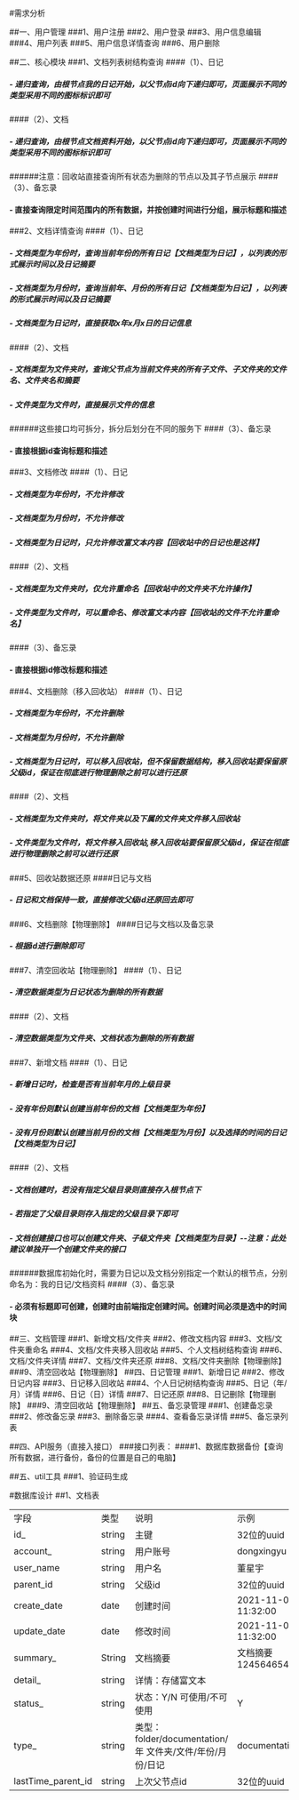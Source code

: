 #需求分析

##一、用户管理
###1、用户注册
###2、用户登录
###3、用户信息编辑
###4、用户列表
###5、用户信息详情查询
###6、用户删除

##二、核心模块
###1、文档列表树结构查询
####（1）、日记
##### - 递归查询，由根节点我的日记开始，以父节点id向下递归即可，页面展示不同的类型采用不同的图标标识即可
####（2）、文档
##### - 递归查询，由根节点文档资料开始，以父节点id向下递归即可，页面展示不同的类型采用不同的图标标识即可
######注意：回收站直接查询所有状态为删除的节点以及其子节点展示
####（3）、备忘录
#### - 直接查询限定时间范围内的所有数据，并按创建时间进行分组，展示标题和描述
###2、文档详情查询
####（1）、日记
##### - 文档类型为年份时，查询当前年份的所有日记【文档类型为日记】，以列表的形式展示时间以及日记摘要
##### - 文档类型为月份时，查询当前年、月份的所有日记【文档类型为日记】，以列表的形式展示时间以及日记摘要
##### - 文档类型为日记时，直接获取x年x月x日的日记信息
####（2）、文档
##### - 文档类型为文件夹时，查询父节点为当前文件夹的所有子文件、子文件夹的文件名、文件夹名和摘要
##### - 文件类型为文件时，直接展示文件的信息
######这些接口均可拆分，拆分后划分在不同的服务下
####（3）、备忘录
#### - 直接根据id查询标题和描述
###3、文档修改
####（1）、日记
##### - 文档类型为年份时，不允许修改
##### - 文档类型为月份时，不允许修改
##### - 文档类型为日记时，只允许修改富文本内容【回收站中的日记也是这样】
####（2）、文档
##### - 文档类型为文件夹时，仅允许重命名【回收站中的文件夹不允许操作】
##### - 文件类型为文件时，可以重命名、修改富文本内容【回收站的文件不允许重命名】
####（3）、备忘录
#### - 直接根据id修改标题和描述
###4、文档删除（移入回收站）
####（1）、日记
##### - 文档类型为年份时，不允许删除
##### - 文档类型为月份时，不允许删除
##### - 文档类型为日记时，可以移入回收站，但不保留数据结构，移入回收站要保留原父级id，保证在彻底进行物理删除之前可以进行还原
####（2）、文档
##### - 文档类型为文件夹时，将文件夹以及下属的文件夹文件移入回收站
##### - 文件类型为文件时，将文件移入回收站,移入回收站要保留原父级id，保证在彻底进行物理删除之前可以进行还原
###5、回收站数据还原
####日记与文档
##### - 日记和文档保持一致，直接修改父级id还原回去即可
###6、文档删除【物理删除】
####日记与文档以及备忘录
##### - 根据id进行删除即可
###7、清空回收站【物理删除】
####（1）、日记
##### - 清空数据类型为日记状态为删除的所有数据
####（2）、文档
##### - 清空数据类型为文件夹、文档状态为删除的所有数据
###7、新增文档
####（1）、日记
##### - 新增日记时，检查是否有当前年月的上级目录
##### - 没有年份则默认创建当前年份的文档【文档类型为年份】
##### - 没有月份则默认创建当前月份的文档【文档类型为月份】以及选择的时间的日记【文档类型为日记】
####（2）、文档
##### - 文档创建时，若没有指定父级目录则直接存入根节点下
##### - 若指定了父级目录则存入指定的父级目录下即可
##### - 文档创建接口也可以创建文件夹、子级文件夹【文档类型为目录】--注意：此处建议单独开一个创建文件夹的接口
######数据库初始化时，需要为日记以及文档分别指定一个默认的根节点，分别命名为：我的日记/文档资料
####（3）、备忘录
#### - 必须有标题即可创建，创建时由前端指定创建时间。创建时间必须是选中的时间块

##三、文档管理
###1、新增文档/文件夹
###2、修改文档内容
###3、文档/文件夹重命名
###4、文档/文件夹移入回收站
###5、个人文档树结构查询
###6、文档/文件夹详情
###7、文档/文件夹还原
###8、文档/文件夹删除【物理删除】
###9、清空回收站【物理删除】
##四、日记管理
###1、新增日记
###2、修改日记内容
###3、日记移入回收站
###4、个人日记树结构查询
###5、日记（年/月）详情
###6、日记（日）详情
###7、日记还原
###8、日记删除【物理删除】
###9、清空回收站【物理删除】
##五、备忘录管理
###1、创建备忘录
###2、修改备忘录
###3、删除备忘录
###4、查看备忘录详情
###5、备忘录列表


##四、API服务（直接入接口）
###接口列表：
####1、数据库数据备份【查询所有数据，进行备份，备份的位置是自己的电脑】

##五、util工具
###1、验证码生成


#数据库设计
##1、文档表
<table height="100%">
    <tr >
        <td>字段</td>
        <td>类型</td>
        <td>说明</td>
        <td>示例</td>
    </tr>
    <tr >
        <td>id_</td>
        <td>string</td>
        <td>主键</td>
        <td>32位的uuid</td>
    </tr>
    <tr >
        <td>account_</td>
        <td>string</td>
        <td>用户账号</td>
        <td>dongxingyu</td>
    </tr>
    <tr >
        <td>user_name</td>
        <td>string</td>
        <td>用户名</td>
        <td>董星宇</td>
    </tr>
    <tr >
        <td>parent_id</td>
        <td>string</td>
        <td>父级id</td>
        <td>32位的uuid</td>
    </tr>
    <tr >
        <td>create_date</td>
        <td>date</td>
        <td>创建时间</td>
        <td>2021-11-08 11:32:00</td>
    </tr>
    <tr >
        <td>update_date</td>
        <td>date</td>
        <td>修改时间</td>
        <td>2021-11-08 11:32:00</td>
    </tr>
    <tr >
        <td>summary_</td>
        <td>String</td>
        <td>文档摘要</td>
        <td>文档摘要1245646545555</td>
    </tr>
    <tr >
        <td>detail_</td>
        <td>string</td>
        <td>详情：存储富文本</td>
        <td></td>
    </tr>
    <tr >
        <td>status_</td>
        <td>string</td>
        <td>状态：Y/N 可使用/不可使用</td>
        <td>Y</td>
    </tr>
    <tr >
        <td>type_</td>
        <td>string</td>
        <td>类型：folder/documentation/年 文件夹/文件/年份/月份/日记</td>
        <td>documentation</td>
    </tr>
    <tr >
        <td>lastTime_parent_id</td>
        <td>string</td>
        <td>上次父节点id</td>
        <td>32位的uuid</td>
    </tr>
</table>
##2、用户表
##3、操作记录表

